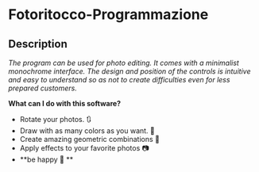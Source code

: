 # Fotoritocco-Programmazione

## Description

*The program can be used for photo editing. It comes with a minimalist monochrome interface. The design and position of the controls is intuitive and easy to understand so as not to create difficulties even for less prepared customers.*

**What can I do with this software?**
- Rotate your photos. :arrows_clockwise:
- Draw with as many colors as you want. :art:
- Create amazing geometric combinations :triangular_ruler:
- Apply effects to your favorite photos :camera:
- **be happy :tada: **
